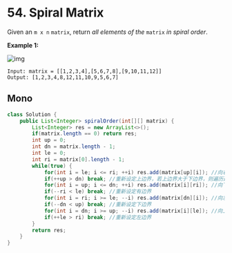 # 54. Spiral Matrix

Given an `m x n` `matrix`, return *all elements of the* `matrix` *in spiral order*.

 

**Example 1:**

![img](https://assets.leetcode.com/uploads/2020/11/13/spiral.jpg)

```
Input: matrix = [[1,2,3,4],[5,6,7,8],[9,10,11,12]]
Output: [1,2,3,4,8,12,11,10,9,5,6,7]
```



## Mono

```java
class Solution {
    public List<Integer> spiralOrder(int[][] matrix) {
        List<Integer> res = new ArrayList<>();
        if(matrix.length == 0) return res;
        int up = 0;
        int dn = matrix.length - 1;
        int le = 0;
        int ri = matrix[0].length - 1;
        while(true) {
            for(int i = le; i <= ri; ++i) res.add(matrix[up][i]); //向右移动直到最右
            if(++up > dn) break; //重新设定上边界，若上边界大于下边界，则遍历遍历完成，下同
            for(int i = up; i <= dn; ++i) res.add(matrix[i][ri]); //向下
            if(--ri < le) break; //重新设定有边界
            for(int i = ri; i >= le; --i) res.add(matrix[dn][i]); //向左
            if(--dn < up) break; //重新设定下边界
            for(int i = dn; i >= up; --i) res.add(matrix[i][le]); //向上
            if(++le > ri) break; //重新设定左边界
        }
        return res;
    }
}
```

